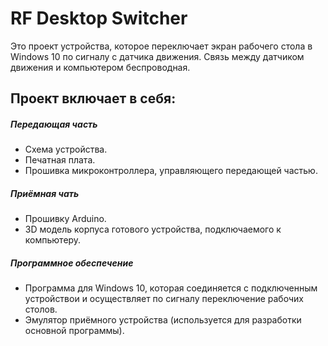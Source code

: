 # RF Desktop Switcher

Это проект устройства, которое переключает экран рабочего стола в Windows 10 по сигналу с датчика движения. Связь между датчиком движения и компьютером беспроводная.

## Проект включает в себя:
##### Передающая часть
* Схема устройства.
* Печатная плата.
* Прошивка микроконтроллера, управляющего передающей частью.

##### Приёмная чать
* Прошивку Arduino.
* 3D модель корпуса готового устройства, подключаемого к компьютеру.

##### Программное обеспечение
* Программа для Windows 10, которая соединяется с подключенным устройствои и осуществляет по сигналу переключение рабочих столов.
* Эмулятор приёмного устройства (используется для разработки основной программы).

